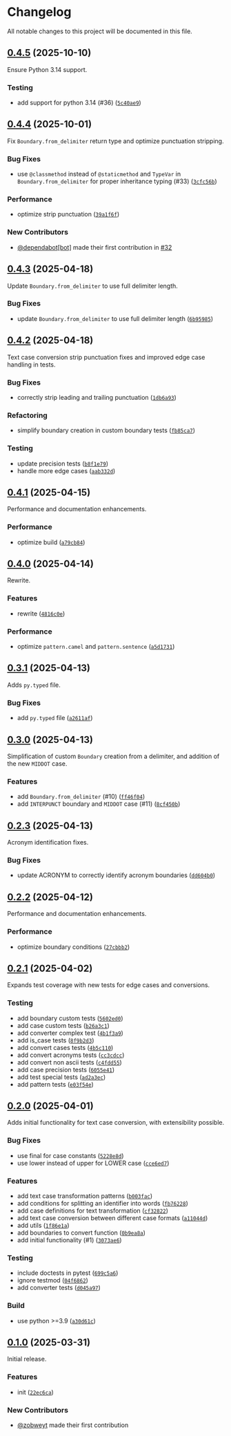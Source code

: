 # Changelog

All notable changes to this project will be documented in this file.

## [0.4.5](https://github.com/zobweyt/textcase/compare/0.4.4...0.4.5) (2025-10-10)

Ensure Python 3.14 support.

### Testing <!-- omit in toc -->

- add support for python 3.14 (#36) ([`5c40ae9`](https://github.com/zobweyt/textcase/commit/5c40ae94b09b6ddd9ff0c85ebb298e166b4bafd3))

## [0.4.4](https://github.com/zobweyt/textcase/compare/0.4.3...0.4.4) (2025-10-01)

Fix `Boundary.from_delimiter` return type and optimize punctuation stripping.

### Bug Fixes <!-- omit in toc -->

- use `@classmethod` instead of `@staticmethod` and `TypeVar` in `Boundary.from_delimiter` for proper inheritance typing (#33) ([`3cfc56b`](https://github.com/zobweyt/textcase/commit/3cfc56bccf586a489e0571716275b97b851b3ef1))

### Performance <!-- omit in toc -->

- optimize strip punctuation ([`39a1f6f`](https://github.com/zobweyt/textcase/commit/39a1f6f6bc0129cc0cf71d50487c902688ea0dd6))

### New Contributors <!-- omit in toc -->

- [@dependabot[bot]](https://github.com/dependabot[bot]) made their first contribution in [#32](https://github.com/zobweyt/textcase/pull/32)

## [0.4.3](https://github.com/zobweyt/textcase/compare/0.4.2...0.4.3) (2025-04-18)

Update `Boundary.from_delimiter` to use full delimiter length.

### Bug Fixes <!-- omit in toc -->

- update `Boundary.from_delimiter` to use full delimiter length ([`6b95985`](https://github.com/zobweyt/textcase/commit/6b95985c579415be65158195d4adedb82b9d0389))

## [0.4.2](https://github.com/zobweyt/textcase/compare/0.4.1...0.4.2) (2025-04-18)

Text case conversion strip punctuation fixes and improved edge case handling in tests.

### Bug Fixes <!-- omit in toc -->

- correctly strip leading and trailing punctuation ([`1db6a93`](https://github.com/zobweyt/textcase/commit/1db6a938a03783f368a85c0085ffccb41545ec36))

### Refactoring <!-- omit in toc -->

- simplify boundary creation in custom boundary tests ([`fb85ca7`](https://github.com/zobweyt/textcase/commit/fb85ca7ba0dac0fd280eafb3faf36b6a9be085df))

### Testing <!-- omit in toc -->

- update precision tests ([`b8f1e79`](https://github.com/zobweyt/textcase/commit/b8f1e79124be26af95a009112f7191d5f255c5af))
- handle more edge cases ([`aab332d`](https://github.com/zobweyt/textcase/commit/aab332dbcb17d836ec7ac81f05e57051fd679e0f))

## [0.4.1](https://github.com/zobweyt/textcase/compare/0.4.0...0.4.1) (2025-04-15)

Performance and documentation enhancements.

### Performance <!-- omit in toc -->

- optimize build ([`a79cb84`](https://github.com/zobweyt/textcase/commit/a79cb84082d1b3d7ba717fe7059c7ca3fa713f4b))

## [0.4.0](https://github.com/zobweyt/textcase/compare/0.3.1...0.4.0) (2025-04-14)

Rewrite.

### Features <!-- omit in toc -->

- rewrite ([`4816c0e`](https://github.com/zobweyt/textcase/commit/4816c0e4edfef6f7255439fed1dec15eb5763d99))

### Performance <!-- omit in toc -->

- optimize `pattern.camel` and `pattern.sentence` ([`a5d1731`](https://github.com/zobweyt/textcase/commit/a5d17310fd749a5dac943be51a4dc385506d2c31))

## [0.3.1](https://github.com/zobweyt/textcase/compare/0.3.0...0.3.1) (2025-04-13)

Adds `py.typed` file.

### Bug Fixes <!-- omit in toc -->

- add `py.typed` file ([`a2611af`](https://github.com/zobweyt/textcase/commit/a2611af1300d3f0aa22a0e41f31ede261e55d2bd))

## [0.3.0](https://github.com/zobweyt/textcase/compare/0.2.3...0.3.0) (2025-04-13)

Simplification of custom `Boundary` creation from a delimiter, and addition of the new `MIDDOT` case.

### Features <!-- omit in toc -->

- add `Boundary.from_delimiter` (#10) ([`ff46f04`](https://github.com/zobweyt/textcase/commit/ff46f04051347fca94d3f2dde191c881d8b024bf))
- add `INTERPUNCT` boundary and `MIDDOT` case (#11) ([`8cf450b`](https://github.com/zobweyt/textcase/commit/8cf450b140a032684d36069710404c76809ab052))

## [0.2.3](https://github.com/zobweyt/textcase/compare/0.2.2...0.2.3) (2025-04-13)

Acronym identification fixes.

### Bug Fixes <!-- omit in toc -->

- update ACRONYM to correctly identify acronym boundaries ([`dd604b0`](https://github.com/zobweyt/textcase/commit/dd604b0725329ae71be2212e694087216d57d388))

## [0.2.2](https://github.com/zobweyt/textcase/compare/0.2.1...0.2.2) (2025-04-12)

Performance and documentation enhancements.

### Performance <!-- omit in toc -->

- optimize boundary conditions ([`27cbbb2`](https://github.com/zobweyt/textcase/commit/27cbbb2643ba957f4318f150a109e728610dee73))

## [0.2.1](https://github.com/zobweyt/textcase/compare/0.2.0...0.2.1) (2025-04-02)

Expands test coverage with new tests for edge cases and conversions.

### Testing <!-- omit in toc -->

- add boundary custom tests ([`5602ed0`](https://github.com/zobweyt/textcase/commit/5602ed019ebfae8ea5df6fe17f2593bac4e99e9e))
- add case custom tests ([`b26a3c1`](https://github.com/zobweyt/textcase/commit/b26a3c1020f046b0c57399ddb03b1b3953d44dcc))
- add converter complex test ([`4b1f3a9`](https://github.com/zobweyt/textcase/commit/4b1f3a91a72a928cc81dac6966899b961aff3547))
- add is_case tests ([`8f9b2d3`](https://github.com/zobweyt/textcase/commit/8f9b2d3bbc6137ca261a758781734ab2240b38a5))
- add convert cases tests ([`4b5c110`](https://github.com/zobweyt/textcase/commit/4b5c11091c036ef21aa56ce0ea85f23b8d531229))
- add convert acronyms tests ([`cc3cdcc`](https://github.com/zobweyt/textcase/commit/cc3cdcc965c87b75eb85d68d4c99cf9801dadd71))
- add convert non ascii tests ([`c4fdd55`](https://github.com/zobweyt/textcase/commit/c4fdd55eb01aabe39667e87fc07950d7fa439dab))
- add case precision tests ([`6055e41`](https://github.com/zobweyt/textcase/commit/6055e41ff0b8a68102c60ec5578bede838a7461f))
- add test special tests ([`ad2a3ec`](https://github.com/zobweyt/textcase/commit/ad2a3ecd03796fc356c5d70c0236e22578b188eb))
- add pattern tests ([`e03f54e`](https://github.com/zobweyt/textcase/commit/e03f54ecdc3554c5145ef66f1cb14e46a34e5fae))

## [0.2.0](https://github.com/zobweyt/textcase/compare/0.1.0...0.2.0) (2025-04-01)

Adds initial functionality for text case conversion, with extensibility possible.

### Bug Fixes <!-- omit in toc -->

- use final for case constants ([`5228e8d`](https://github.com/zobweyt/textcase/commit/5228e8dda4bb4a503791b1206adc54c2664d39c2))
- use lower instead of upper for LOWER case ([`cce6ed7`](https://github.com/zobweyt/textcase/commit/cce6ed7371976e762ddf3adfe7d176635910df7f))

### Features <!-- omit in toc -->

- add text case transformation patterns ([`b003fac`](https://github.com/zobweyt/textcase/commit/b003fac291a21dae0ca19688cb0fa2ea23aceb7b))
- add conditions for splitting an identifier into words ([`fb76228`](https://github.com/zobweyt/textcase/commit/fb762289d34080cf9bd380c66330598a428dcc9d))
- add case definitions for text transformation ([`cf32822`](https://github.com/zobweyt/textcase/commit/cf328225c81a1ab03962cb7222a6312f1d948ffa))
- add text case conversion between different case formats ([`a11044d`](https://github.com/zobweyt/textcase/commit/a11044d2545e4af41bca6a7d19b48302f3f8bfca))
- add utils ([`1f86e1a`](https://github.com/zobweyt/textcase/commit/1f86e1a0d18936a8ec3dbd81113a4dd3d3314c4f))
- add boundaries to convert function ([`0b9ea8a`](https://github.com/zobweyt/textcase/commit/0b9ea8ab20fe2f4419a13f18d68d8a9464e53da3))
- add initial functionality (#1) ([`3073ae6`](https://github.com/zobweyt/textcase/commit/3073ae63db2b50f0e673af851f2bb2b6b5f34942))

### Testing <!-- omit in toc -->

- include doctests in pytest ([`699c5a6`](https://github.com/zobweyt/textcase/commit/699c5a6e21fcab62a22cff50c6790458727039a1))
- ignore testmod ([`04f6862`](https://github.com/zobweyt/textcase/commit/04f68629afaecc402347a70f92edb4e82f1ffa4d))
- add converter tests ([`d045a97`](https://github.com/zobweyt/textcase/commit/d045a974b9506256e1045fbf88199261f3fbd33c))

### Build <!-- omit in toc -->

- use python >=3.9 ([`a30d61c`](https://github.com/zobweyt/textcase/commit/a30d61c40cd246fad26f95a2659c9d70a1b31c43))

## [0.1.0](https://github.com/zobweyt/textcase/commits/0.1.0) (2025-03-31)

Initial release.

### Features <!-- omit in toc -->

- init ([`22ec6ca`](https://github.com/zobweyt/textcase/commit/22ec6ca462445c19b8de9a3e378905d4be7ca94a))

### New Contributors <!-- omit in toc -->

- [@zobweyt](https://github.com/zobweyt) made their first contribution
